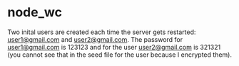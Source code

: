 # node_wc

Two inital users are created each time the server gets restarted: user1@gmail.com and user2@gmail.com.
The password for user1@gmail.com is 123123 and for the user user2@gmail.com is 321321 (you cannot see that in the seed file for the user because I encrypted them).
